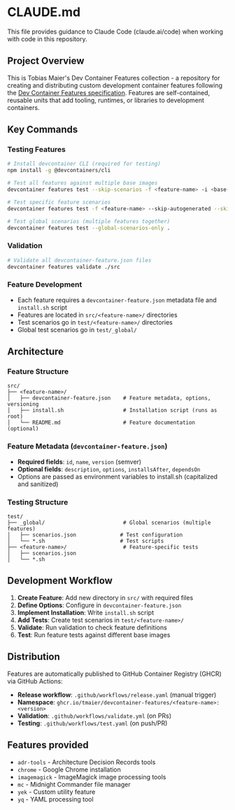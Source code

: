 # CLAUDE.md

This file provides guidance to Claude Code (claude.ai/code) when working with code in this repository.

## Project Overview

This is Tobias Maier's Dev Container Features collection - a repository for creating and distributing custom development container features following the [Dev Container Features specification](https://containers.dev/implementors/features/). Features are self-contained, reusable units that add tooling, runtimes, or libraries to development containers.

## Key Commands

### Testing Features
```bash
# Install devcontainer CLI (required for testing)
npm install -g @devcontainers/cli

# Test all features against multiple base images
devcontainer features test --skip-scenarios -f <feature-name> -i <base-image> .

# Test specific feature scenarios
devcontainer features test -f <feature-name> --skip-autogenerated --skip-duplicated .

# Test global scenarios (multiple features together)
devcontainer features test --global-scenarios-only .
```

### Validation
```bash
# Validate all devcontainer-feature.json files
devcontainer features validate ./src
```

### Feature Development
- Each feature requires a `devcontainer-feature.json` metadata file and `install.sh` script
- Features are located in `src/<feature-name>/` directories
- Test scenarios go in `test/<feature-name>/` directories
- Global test scenarios go in `test/_global/`

## Architecture

### Feature Structure
```
src/
├── <feature-name>/
│   ├── devcontainer-feature.json    # Feature metadata, options, versioning
│   ├── install.sh                   # Installation script (runs as root)
│   └── README.md                    # Feature documentation (optional)
```

### Feature Metadata (`devcontainer-feature.json`)
- **Required fields**: `id`, `name`, `version` (semver)
- **Optional fields**: `description`, `options`, `installsAfter`, `dependsOn`
- Options are passed as environment variables to install.sh (capitalized and sanitized)

### Testing Structure
```
test/
├── _global/                         # Global scenarios (multiple features)
│   ├── scenarios.json              # Test configuration
│   └── *.sh                        # Test scripts
├── <feature-name>/                  # Feature-specific tests
│   ├── scenarios.json
│   └── *.sh
```

## Development Workflow

1. **Create Feature**: Add new directory in `src/` with required files
2. **Define Options**: Configure in `devcontainer-feature.json` 
3. **Implement Installation**: Write `install.sh` script
4. **Add Tests**: Create test scenarios in `test/<feature-name>/`
5. **Validate**: Run validation to check feature definitions
6. **Test**: Run feature tests against different base images

## Distribution

Features are automatically published to GitHub Container Registry (GHCR) via GitHub Actions:
- **Release workflow**: `.github/workflows/release.yaml` (manual trigger)
- **Namespace**: `ghcr.io/tmaier/devcontainer-features/<feature-name>:<version>`
- **Validation**: `.github/workflows/validate.yml` (on PRs)
- **Testing**: `.github/workflows/test.yaml` (on push/PR)

## Features provided

- `adr-tools` - Architecture Decision Records tools
- `chrome` - Google Chrome installation
- `imagemagick` - ImageMagick image processing tools
- `mc` - Midnight Commander file manager
- `yek` - Custom utility feature
- `yq` - YAML processing tool